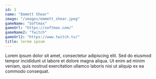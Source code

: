 ```yaml
---
id: 1
name: "Emmett Shear"
image: "/images/emmett_shear.jpeg"
gameName: "Softmax"
gameUrl: "https://softmax.com/"
gameName2: "Twitch"
gameUrl2: "https://www.twitch.tv/"
title: lorem ipsum
---
```


Lorem ipsum dolor sit amet, consectetur adipiscing elit. Sed do eiusmod tempor incididunt ut labore et dolore magna aliqua. Ut enim ad minim veniam, quis nostrud exercitation ullamco laboris nisi ut aliquip ex ea commodo consequat.
